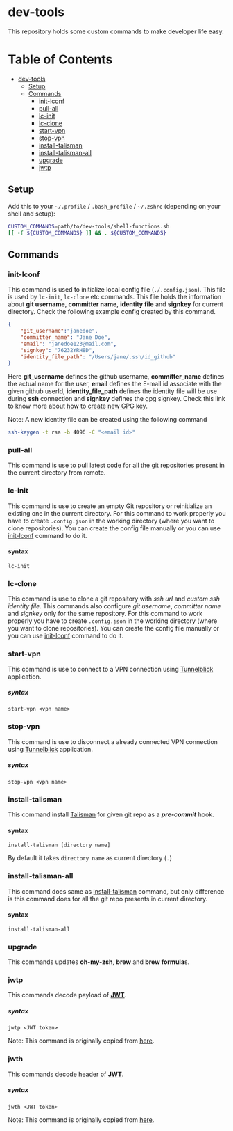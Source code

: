 # dev-tools

This repository holds some custom commands to make developer life easy. 


Table of Contents
=================
   * [dev-tools](#dev-tools)
      * [Setup](#setup)
      * [Commands](#commands)
         * [init-lconf](#init-lconf)
         * [pull-all](#pull-all)
         * [lc-init](#lc-init)
         * [lc-clone](#lc-clone)
         * [start-vpn](#start-vpn)
         * [stop-vpn](#stop-vpn)
         * [install-talisman](#install-talisman)
         * [install-talisman-all](#install-talisman-all)
         * [upgrade](#upgrade)
         * [jwtp](#jwtp)

## Setup
Add this to your `~/.profile` / `.bash_profile` / `~/.zshrc` (depending
on your shell and setup):
```bash
CUSTOM_COMMANDS=path/to/dev-tools/shell-functions.sh
[[ -f ${CUSTOM_COMMANDS} ]] && . ${CUSTOM_COMMANDS}
```

## Commands
### init-lconf
This command is used to initialize local config file (`./.config.json`). This file is used by `lc-init`, `lc-clone` etc commands. This file holds the information about **git username**, **committer name**, **identity file** and **signkey** for current directory. 
Check the following example config created by this command.

```json
{
    "git_username":"janedoe",
    "committer_name": "Jane Doe",
    "email": "janedoe123@mail.com",
    "signkey": "76232YRH8D",
    "identity_file_path": "/Users/jane/.ssh/id_github"
}
```
Here **git_username** defines the github username, **committer_name** defines the actual name for the user, **email** defines the E-mail id associate with the given github userId, **identity_file_path** defines the identity file will be use during **ssh** connection and **signkey** defines the gpg signkey. Check this link to know more about [how to create new GPG key](https://help.github.com/en/articles/generating-a-new-gpg-key).

Note: A new identity file can be created using the following command
 ```sh 
 ssh-keygen -t rsa -b 4096 -C "<email id>"
 ```

### pull-all
This command is use to pull latest code for all the git repositories present in the current directory from remote.

### lc-init
This command is use to create an empty Git repository or reinitialize an existing one in the current directory.
For this command to work properly you have to create `.config.json` in the working directory (where you want to clone repositories). You can create the config file manually or you can use [init-lconf](#init-lconf) command to do it.

#### syntax
```lc-init```

### lc-clone
This command is use to clone a git repository with *ssh url* and *custom ssh identity file*. This commands also configure *git username*, *committer name* and *signkey* only for the same repository.
For this command to work properly you have to create `.config.json` in the working directory (where you want to clone repositories). You can create the config file manually or you can use [init-lconf](#init-lconf) command to do it.

### start-vpn
This command is use to connect to a VPN connection using [Tunnelblick](https://tunnelblick.net/) application.

##### syntax
```start-vpn <vpn name>```

### stop-vpn
This command is use to disconnect a already connected VPN connection using [Tunnelblick](https://tunnelblick.net/) application.

##### syntax
```stop-vpn <vpn name>```

### install-talisman

This command install [Talisman](https://github.com/thoughtworks/talisman) for given git repo as a ***pre-commit*** hook.

#### syntax
```install-talisman [directory name]```

By default it takes `directory name` as current directory (`.`)

### install-talisman-all

This command does same as [install-talisman](#install-talisman) command, but only difference is this command does for all the git repo presents in current directory.

#### syntax
```install-talisman-all```

### upgrade

This commands updates **oh-my-zsh**, **brew** and **brew formula**s.

### jwtp

This commands decode payload of [**JWT**](https://jwt.io).

##### syntax
```jwtp <JWT token>```

Note: This command is originally copied from [here](https://gist.github.com/thomasdarimont/46358bc8167fce059d83a1ebdb92b0e7).

### jwth

This commands decode header of [**JWT**](https://jwt.io).

##### syntax
```jwth <JWT token>```

Note: This command is originally copied from [here](https://gist.github.com/thomasdarimont/46358bc8167fce059d83a1ebdb92b0e7).
